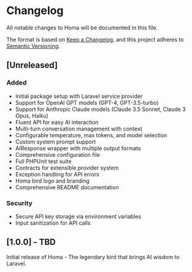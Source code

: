 # Changelog

All notable changes to Homa will be documented in this file.

The format is based on [Keep a Changelog](https://keepachangelog.com/en/1.0.0/),
and this project adheres to [Semantic Versioning](https://semver.org/spec/v2.0.0.html).

## [Unreleased]

### Added
- Initial package setup with Laravel service provider
- Support for OpenAI GPT models (GPT-4, GPT-3.5-turbo)
- Support for Anthropic Claude models (Claude 3.5 Sonnet, Claude 3 Opus, Haiku)
- Fluent API for easy AI interaction
- Multi-turn conversation management with context
- Configurable temperature, max tokens, and model selection
- Custom system prompt support
- AIResponse wrapper with multiple output formats
- Comprehensive configuration file
- Full PHPUnit test suite
- Contracts for extensible provider system
- Exception handling for API errors
- Homa bird logo and branding
- Comprehensive README documentation

### Security
- Secure API key storage via environment variables
- Input sanitization for API calls

## [1.0.0] - TBD

Initial release of Homa - The legendary bird that brings AI wisdom to Laravel.

